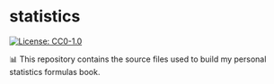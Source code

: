 # statistics

<!-- badges: start -->
[![License: CC0-1.0](https://img.shields.io/badge/License-CC0_1.0-lightgrey.svg)](http://creativecommons.org/publicdomain/zero/1.0/)
<!-- badges: end -->

📊 This repository contains the source files used to build my personal statistics formulas book.
